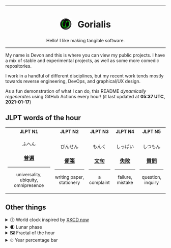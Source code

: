 ***

<h1 align="center">
<sub>
    <img src="readme/resources/avatar.png" height="36">
</sub>
&nbsp;
Gorialis
</h1>
<p align="center">
Hello! I like making tangible software.
</p>

***

My name is Devon and this is where you can view my public projects. I have a mix of stable and experimental projects, as well as some more comedic repositories.

I work in a handful of different disciplines, but my recent work tends mostly towards reverse engineering, DevOps, and graphical/UX design.

As a fun demonstration of what I can do, this README *dynamically regenerates* using GitHub Actions every hour! (it last updated at **05:37 UTC, 2021-01-17**)

<h2>JLPT words of the hour</h2>
<table>
    <tr>
        <th>JLPT N1</th>
        <th>JLPT N2</th>
        <th>JLPT N3</th>
        <th>JLPT N4</th>
        <th>JLPT N5</th>
    </tr>
    <tr>
        <td>
            <p align="center">ふへん</p>
            <h3 align="center"><b><a href="https://jisho.org/search/%E6%99%AE%E9%81%8D">普遍</a></b></h3>
            <hr>
            <p align="center">universality,<wbr> ubiquity,<wbr> omnipresence</p>
        </td>
        <td>
            <p align="center">びんせん</p>
            <h3 align="center"><b><a href="https://jisho.org/search/%E4%BE%BF%E7%AE%8B">便箋</a></b></h3>
            <hr>
            <p align="center">writing paper,<wbr> stationery</p>
        </td>
        <td>
            <p align="center">もんく</p>
            <h3 align="center"><b><a href="https://jisho.org/search/%E6%96%87%E5%8F%A5">文句</a></b></h3>
            <hr>
            <p align="center">a complaint</p>
        </td>
        <td>
            <p align="center">しっぱい</p>
            <h3 align="center"><b><a href="https://jisho.org/search/%E5%A4%B1%E6%95%97">失敗</a></b></h3>
            <hr>
            <p align="center">failure,<wbr> mistake</p>
        </td>
        <td>
            <p align="center">しつもん</p>
            <h3 align="center"><b><a href="https://jisho.org/search/%E8%B3%AA%E5%95%8F">質問</a></b></h3>
            <hr>
            <p align="center">question,<wbr> inquiry</p>
        </td>
    </tr>
</table>

<h2>Other things</h2>
<details>
<summary>🕔  World clock inspired by <a href="https://xkcd.com/now">XKCD now</a></summary>

> <img src="generated/now.png" width="512">

</details>
<details>
<summary>🌒 Lunar phase</summary>

The moon is approximately 15.67% through its phase (Waxing Crescent).

</details>
<details>
<summary>&#x1f5bc; Fractal of the hour</summary>

> <img src="generated/fractal.png" width="512">

</details>
<details>
<summary>&#x23f2; Year percentage bar</summary>
<pre><code>2021 [▁▁▁▁▁▁▁▁▁▁▁▁▁▁▁▁▁▁▁▁] 4.45%</code></pre>
</details>
